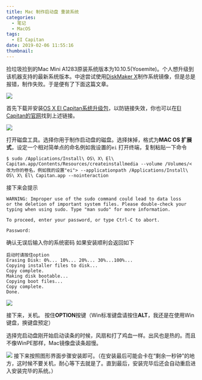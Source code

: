 ```yaml
---
title: Mac 制作启动盘 重装系统
categories:
  - 笔记
  - MacOS
tags:
  - EI Capitan
date: 2019-02-06 11:55:16
thumbnail:
---
```


捡垃圾捡到的Mac Mini A1283原装系统版本为10.10.5(Yosemite)。个人想升级到该机器支持的最新系统版本。中途尝试使用[DiskMaker X](https://diskmakerx.com/)制作系统镜像，但是总是报错，制作失败。于是便有了下面这篇文章。

<!--more-->

![](https://ws1.sinaimg.cn/large/007i8nDUgy1fzwmftl37fj30gc09wjsy.jpg)

首先下载并安装[OS X El Capitan系统升级包](https://itunes.apple.com/cn/app/os-x-el-capitan/id1147835434?ls=1&mt=12)，以防链接失效，你也可以在[El Capitan的官网](https://support.apple.com/zh-cn/HT206886)找到上述链接。

![](https://ws1.sinaimg.cn/large/007i8nDUgy1fzwnba05smj30oj0hr0ym.jpg)

打开磁盘工具。选择你用于制作启动盘的磁盘。选择抹掉，格式为**MAC OS 扩展式**，设定一个相对简单点的命名例如我设置的`ei`
打开终端，复制粘贴一下命令

```
$ sudo /Applications/Install\ OS\ X\ El\ Capitan.app/Contents/Resources/createinstallmedia --volume /Volumes/<改为你的卷名，例如我的设置"ei"> --applicationpath /Applications/Install\ OS\ X\ El\ Capitan.app --nointeraction
```

接下来会提示

```
WARNING: Improper use of the sudo command could lead to data loss
or the deletion of important system files. Please double-check your
typing when using sudo. Type "man sudo" for more information.

To proceed, enter your password, or type Ctrl-C to abort.

Password:
```

确认无误后输入你的系统密码
如果安装顺利会返回如下

```
启动时请按住option
Erasing Disk: 0%... 10%... 20%... 30%...100%...
Copying installer files to disk...
Copy complete.
Making disk bootable...
Copying boot files...
Copy complete.
Done.
```
![](https://ws1.sinaimg.cn/large/007i8nDUgy1fzwmqnikbcj30qf0fbjtm.jpg)

接下来，关机。
按住**OPTION**按键（Win标准键盘请按住**ALT**，我还是在使用Win键盘，换键盘预定）

选择完启动盘刚开始启动读条的时候，风扇和打了鸡血一样。出风也是热的。而且不像WinPE那样，Mac镜像盘读条超慢。

![](https://ws1.sinaimg.cn/large/007i8nDUgy1fzwmb98t7bj33402c0hdt.jpg)
接下来按照图形界面步骤安装即可。（在安装最后可能会卡在“剩余一秒钟”的地方，这时候不要关机，耐心等下去就是了。直到最后，安装完毕后还会自动重启进入安装完毕的系统。）